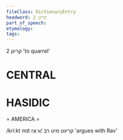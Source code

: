 ```yaml
---
fileClass: DictionaryEntry
headword: קריגן 2
part_of_speech: 
etymology: 
tags: 
---
```

קריגן 2
'to quarrel'

CENTRAL
========

HASIDIC
=======
= AMERICA = 

/kriːkt mɪt raːv/ קריגט מיט רבֿ 'argues with Rav'